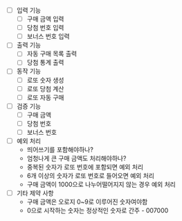 - [ ]  입력 기능
    - [ ]  구매 금액 입력
    - [ ]  당첨 번호 입력
    - [ ]  보너스 번호 입력
- [ ]  출력 기능
    - [ ]  자동 구매 목록 출력
    - [ ]  당첨 통계 출력
- [ ]  동작 기능
    - [ ]  로또 숫자 생성
    - [ ]  로또 당첨 계산
    - [ ]  로또 자동 구매
- [ ]  검증 기능
    - [ ]  구매 금액
    - [ ]  당첨 번호
    - [ ]  보너스 번호
- [ ]  예외 처리
    - 띄어쓰기를 포함해야하나?
    - 엄청나게 큰 구매 금액도 처리해야하나?
    - 중복된 숫자가 로또 번호에 포함되면 예외 처리
    - 6개 이상의 숫자가 로또 번호로 들어오면 예외 처리
    - 구매 금액이 1000으로 나누어떨어지지 않는 경우 예외 처리
- [ ]  기타 제약 사항
    -  구매 금액은 오로지 0~9로 이루어진 숫자여야함
    -  0으로 시작하는 숫자는 정상적인 숫자로 간주 - 007000
